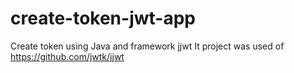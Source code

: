 # create-token-jwt-app
Create token using Java and framework jjwt
It project was used of https://github.com/jwtk/jjwt
